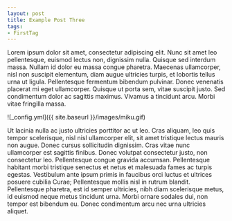 ```yaml
---
layout: post
title: Example Post Three
tags:
- FirstTag
---
```


Lorem ipsum dolor sit amet, consectetur adipiscing elit. Nunc sit amet leo pellentesque, euismod lectus non, dignissim nulla. Quisque sed interdum massa. Nullam id dolor eu massa congue pharetra. Maecenas ullamcorper, nisl non suscipit elementum, diam augue ultricies turpis, et lobortis tellus urna ut ligula. Pellentesque fermentum bibendum pulvinar. Donec venenatis placerat mi eget ullamcorper. Quisque ut porta sem, vitae suscipit justo. Sed condimentum dolor ac sagittis maximus. Vivamus a tincidunt arcu. Morbi vitae fringilla massa.

![_config.yml]({{ site.baseurl }}/images/miku.gif)

Ut lacinia nulla ac justo ultricies porttitor ac ut leo. Cras aliquam, leo quis tempor scelerisque, nisl nisl ullamcorper elit, sit amet tristique lectus mauris non augue. Donec cursus sollicitudin dignissim. Cras vitae nunc ullamcorper est sagittis finibus. Donec volutpat consectetur justo, non consectetur leo. Pellentesque congue gravida accumsan. Pellentesque habitant morbi tristique senectus et netus et malesuada fames ac turpis egestas. Vestibulum ante ipsum primis in faucibus orci luctus et ultrices posuere cubilia Curae; Pellentesque mollis nisl in rutrum blandit. Pellentesque pharetra, est id semper ultricies, nibh diam scelerisque metus, id euismod neque metus tincidunt urna. Morbi ornare sodales dui, non tempor est bibendum eu. Donec condimentum arcu nec urna ultricies aliquet.
